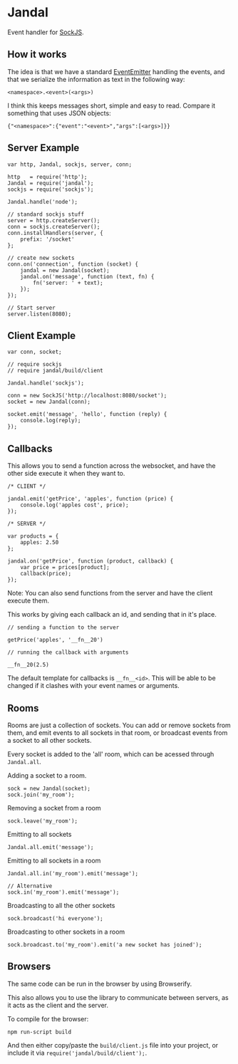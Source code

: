 Jandal
======

Event handler for [SockJS](https://github.com/sockjs/sockjs-node).

## How it works

The idea is that we have a standard [EventEmitter](http://nodejs.org/api/events.html#events_class_events_eventemitter) handling the events, and that we serialize the information as text in the following way:

    <namespace>.<event>(<args>)

I think this keeps messages short, simple and easy to read. Compare it something that uses JSON objects:

    {"<namespace>":{"event":"<event>","args":[<args>]}}

## Server Example

    var http, Jandal, sockjs, server, conn;

    http   = require('http');
    Jandal = require('jandal');
    sockjs = require('sockjs');

    Jandal.handle('node');

    // standard sockjs stuff
    server = http.createServer();
    conn = sockjs.createServer();
    conn.installHandlers(server, {
        prefix: '/socket'
    };

    // create new sockets
    conn.on('connection', function (socket) {
        jandal = new Jandal(socket);
        jandal.on('message', function (text, fn) {
            fn('server: ' + text);
        });
    });

    // Start server
    server.listen(8080);

## Client Example

    var conn, socket;

    // require sockjs
    // require jandal/build/client

    Jandal.handle('sockjs');

    conn = new SockJS('http://localhost:8080/socket');
    socket = new Jandal(conn);

    socket.emit('message', 'hello', function (reply) {
        console.log(reply);
    });


## Callbacks

This allows you to send a function across the websocket, and have the other
side execute it when they want to.

    /* CLIENT */

    jandal.emit('getPrice', 'apples', function (price) {
        console.log('apples cost', price);
    });

    /* SERVER */

    var products = {
        apples: 2.50
    };

    jandal.on('getPrice', function (product, callback) {
        var price = prices[product];
        callback(price);
    });

Note: You can also send functions from the server and have the client execute
them.

This works by giving each callback an id, and sending that in it's place.

    // sending a function to the server

    getPrice('apples', '__fn__20')

    // running the callback with arguments

    __fn__20(2.5)

The default template for callbacks is `__fn__<id>`. This will be able to be
changed if it clashes with your event names or arguments.

## Rooms

Rooms are just a collection of sockets. You can add or remove sockets from
them, and emit events to all sockets in that room, or broadcast events from a
socket to all other sockets.

Every socket is added to the 'all' room, which can be acessed through
`Jandal.all`.

Adding a socket to a room.

    sock = new Jandal(socket);
    sock.join('my_room');

Removing a socket from a room

    sock.leave('my_room');

Emitting to all sockets

    Jandal.all.emit('message');

Emitting to all sockets in a room

    Jandal.all.in('my_room').emit('message');

    // Alternative
    sock.in('my_room').emit('message');

Broadcasting to all the other sockets

    sock.broadcast('hi everyone');

Broadcasting to other sockets in a room

    sock.broadcast.to('my_room').emit('a new socket has joined');

## Browsers

The same code can be run in the browser by using Browserify.

This also allows you to use the library to communicate between servers, as it
acts as the client and the server.

To compile for the browser:

    npm run-script build

And then either copy/paste the `build/client.js` file into your project, or
include it via `require('jandal/build/client');`.
